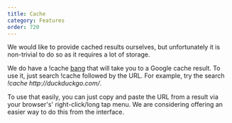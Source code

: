 ```yaml
---
title: Cache
category: Features
order: 720
---
```

<p>We would like to provide cached results ourselves, but unfortunately it is non-trivial to do so as it requires a lot of storage.</p>

<p>We do have a !cache <a href="https://duckduckgo.com/bang">bang</a> that will take you to a Google cache result. To use it, just search !cache followed by the URL. For example, try the search <em>!cache http://duckduckgo.com/</em>.</p>

<p>To use that easily, you can just copy and paste the URL from a result via your browser's' right-click/long tap menu. We are considering offering an easier way to do this from the interface.</p>